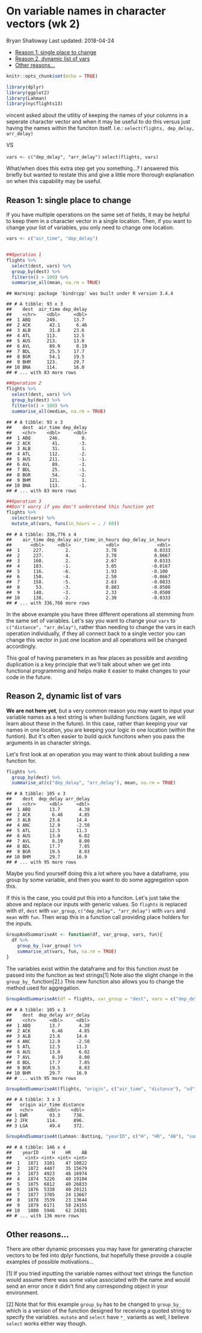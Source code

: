 On variable names in character vectors (wk 2)
================
Bryan Shalloway
Last updated: 2018-04-24

-   [Reason 1: single place to change](#reason-1-single-place-to-change)
-   [Reason 2, dynamic list of vars](#reason-2-dynamic-list-of-vars)
-   [Other reasons...](#other-reasons...)

``` r
knitr::opts_chunk$set(echo = TRUE)

library(dplyr)
library(ggplot2)
library(Lahman)
library(nycflights13)
```

vincent asked about the utlitiy of keeping the names of your columns in a seperate character vector and when it may be useful to do this versus just having the names within the funciton itself.
I.e.:
`select(flights, dep_delay, arr_delay)`

VS

`vars <- c("dep_delay", "arr_delay")`
`select(flights, vars)`

What/when does this extra step get you something...? I answered this briefly but wanted to restate this and give a little more thorough explanation on when this capability may be useful.

Reason 1: single place to change
--------------------------------

If you have multiple operations on the same set of fields, it may be helpful to keep them in a character vector in a single location. Then, if you want to change your list of variables, you only need to change one location.

``` r
vars <- c("air_time", "dep_delay")


##Operation 1
flights %>% 
  select(dest, vars) %>% 
  group_by(dest) %>% 
  filter(n() > 100) %>% 
  summarise_all(mean, na.rm = TRUE)
```

    ## Warning: package 'bindrcpp' was built under R version 3.4.4

    ## # A tibble: 93 x 3
    ##    dest  air_time dep_delay
    ##    <chr>    <dbl>     <dbl>
    ##  1 ABQ      249.      13.7 
    ##  2 ACK       42.1      6.46
    ##  3 ALB       31.8     23.6 
    ##  4 ATL      113.      12.5 
    ##  5 AUS      213.      13.0 
    ##  6 AVL       89.9      8.19
    ##  7 BDL       25.5     17.7 
    ##  8 BGR       54.1     19.5 
    ##  9 BHM      123.      29.7 
    ## 10 BNA      114.      16.0 
    ## # ... with 83 more rows

``` r
##Operation 2
flights %>% 
  select(dest, vars) %>% 
  group_by(dest) %>% 
  filter(n() > 100) %>% 
  summarise_all(median, na.rm = TRUE)
```

    ## # A tibble: 93 x 3
    ##    dest  air_time dep_delay
    ##    <chr>    <dbl>     <dbl>
    ##  1 ABQ       246.        0.
    ##  2 ACK        41.       -3.
    ##  3 ALB        31.        1.
    ##  4 ATL       112.       -2.
    ##  5 AUS       211.       -1.
    ##  6 AVL        89.       -3.
    ##  7 BDL        25.       -1.
    ##  8 BGR        54.       -2.
    ##  9 BHM       121.        1.
    ## 10 BNA       113.       -1.
    ## # ... with 83 more rows

``` r
##Operation 3
##Don't worry if you don't understand this function yet
flights %>% 
  select(vars) %>% 
  mutate_at(vars, funs(in_hours = . / 60))
```

    ## # A tibble: 336,776 x 4
    ##    air_time dep_delay air_time_in_hours dep_delay_in_hours
    ##       <dbl>     <dbl>             <dbl>              <dbl>
    ##  1     227.        2.             3.78              0.0333
    ##  2     227.        4.             3.78              0.0667
    ##  3     160.        2.             2.67              0.0333
    ##  4     183.       -1.             3.05             -0.0167
    ##  5     116.       -6.             1.93             -0.100 
    ##  6     150.       -4.             2.50             -0.0667
    ##  7     158.       -5.             2.63             -0.0833
    ##  8      53.       -3.             0.883            -0.0500
    ##  9     140.       -3.             2.33             -0.0500
    ## 10     138.       -2.             2.30             -0.0333
    ## # ... with 336,766 more rows

In the above example you have three different operations all stemming from the same set of variables. Let's say you want to change your `vars` to `c("distance", "arr_delay")`, rather than needing to change the vars in each operation individually, if they all connect back to a single vector you can change this vector in just one location and all operations will be changed accordingly.

This goal of having parameters in as few places as possible and avoiding duplication is a key principle that we'll talk about when we get into functional programming and helps make it easier to make changes to your code in the future.

Reason 2, dynamic list of vars
------------------------------

**We are not here yet**, but a very common reason you may want to input your variable names as a text string is when building functions (again, we will learn about these in the future). In this case, rather than keeping your var names in one location, you are keeping your logic in one location (within the funtion). But it's often easier to build quick funcitons when you pass the arguments in as character strings.

Let's first look at an operation you may want to think about building a new function for.

``` r
flights %>% 
  group_by(dest) %>% 
  summarise_at(c("dep_delay", "arr_delay"), mean, na.rm = TRUE)
```

    ## # A tibble: 105 x 3
    ##    dest  dep_delay arr_delay
    ##    <chr>     <dbl>     <dbl>
    ##  1 ABQ       13.7       4.38
    ##  2 ACK        6.46      4.85
    ##  3 ALB       23.6      14.4 
    ##  4 ANC       12.9      -2.50
    ##  5 ATL       12.5      11.3 
    ##  6 AUS       13.0       6.02
    ##  7 AVL        8.19      8.00
    ##  8 BDL       17.7       7.05
    ##  9 BGR       19.5       8.03
    ## 10 BHM       29.7      16.9 
    ## # ... with 95 more rows

Maybe you find yourself doing this a lot where you have a dataframe, you group by some variable, and then you want to do some aggregation upon this.

If this is the case, you could put this into a funciton. Let's just take the above and replace our inputs with generic values. So `flights` is replaced with `df`, `dest` with `var_group`, `c("dep_delay", "arr_delay")` with `vars` and `mean` with `fun`. Then wrap this in a function call providing place holders for the inputs.

``` r
GroupAndSummariseAt <- function(df, var_group, vars, fun){
  df %>% 
    group_by_(var_group) %>% 
    summarise_at(vars, fun, na.rm = TRUE)
}
```

The variables exist within the dataframe and for this function must be passed into the function as text strings[1] Note also the slight change in the `group_by_` function[2].) This new function also allows you to change the method used for aggregation.

``` r
GroupAndSummariseAt(df = flights, var_group = "dest", vars = c("dep_delay", "arr_delay"), fun = "mean")
```

    ## # A tibble: 105 x 3
    ##    dest  dep_delay arr_delay
    ##    <chr>     <dbl>     <dbl>
    ##  1 ABQ       13.7       4.38
    ##  2 ACK        6.46      4.85
    ##  3 ALB       23.6      14.4 
    ##  4 ANC       12.9      -2.50
    ##  5 ATL       12.5      11.3 
    ##  6 AUS       13.0       6.02
    ##  7 AVL        8.19      8.00
    ##  8 BDL       17.7       7.05
    ##  9 BGR       19.5       8.03
    ## 10 BHM       29.7      16.9 
    ## # ... with 95 more rows

``` r
GroupAndSummariseAt(flights, "origin", c("air_time", "distance"), "sd")
```

    ## # A tibble: 3 x 3
    ##   origin air_time distance
    ##   <chr>     <dbl>    <dbl>
    ## 1 EWR        93.3     730.
    ## 2 JFK       114.      896.
    ## 3 LGA        49.4     372.

``` r
GroupAndSummariseAt(Lahman::Batting, "yearID", c("H", "HR", "AB"), "sum")
```

    ## # A tibble: 146 x 4
    ##    yearID     H    HR    AB
    ##     <int> <int> <int> <int>
    ##  1   1871  3101    47 10822
    ##  2   1872  4487    35 15679
    ##  3   1873  4923    46 16974
    ##  4   1874  5226    40 19104
    ##  5   1875  6812    40 26833
    ##  6   1876  5338    40 20121
    ##  7   1877  3705    24 13667
    ##  8   1878  3539    23 13644
    ##  9   1879  6171    58 24155
    ## 10   1880  5946    62 24301
    ## # ... with 136 more rows

Other reasons...
----------------

There are other dynamic processes you may have for generating character vectors to be fed into dplyr functions, but hopefully these provide a couple examples of possible motivations...

[1] If you tried inputting the variable names without text strings the function would assume there was some value associated with the name and would send an error once it didn't find any corresponding object in your environment.

[2] Note that for this example `group_by` has to be changed to `group_by_` which is a version of the function designed for receiving a quoted string to specify the variables. `mutate` and `select` have `*_` variants as well, I believe `select` works either way though.

